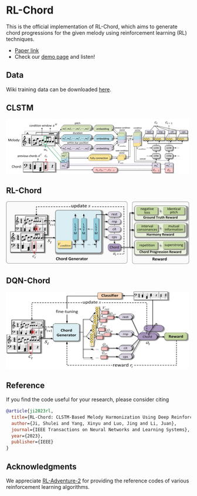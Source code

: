 # RL-Chord

This is the official implementation of RL-Chord, which aims to generate chord progressions for the given melody using reinforcement learning (RL) techniques.<br>
- [Paper link](https://ieeexplore.ieee.org/abstract/document/10063204)
- Check our [demo page](https://tayjsl97.github.io/demos/tnnls) and listen!<br>

## Data
Wiki training data can be downloaded [here](https://drive.google.com/drive/folders/17w0IndQRbz_WTmZta2Ilkg-LO3DwVzhi?usp=sharing).

## CLSTM
<img src="img/CLSTM.jpg" width="500" height="150" alt="model"/>

## RL-Chord
<img src="img/RL-Chord.jpg" width="500" height="170" alt="model"/>

## DQN-Chord
<img src="img/DQN-chord.jpg" width="500" height="210" alt="model"/>

## Reference
If you find the code useful for your research, please consider citing
```bib
@article{ji2023rl,
  title={RL-Chord: CLSTM-Based Melody Harmonization Using Deep Reinforcement Learning},
  author={Ji, Shulei and Yang, Xinyu and Luo, Jing and Li, Juan},
  journal={IEEE Transactions on Neural Networks and Learning Systems},
  year={2023},
  publisher={IEEE}
}
```
## Acknowledgments
We appreciate [RL-Adventure-2](https://github.com/higgsfield-ai/higgsfield/tree/main/higgsfield/rl/rl_adventure_2)
 for providing the reference codes of various reinforcement learning algorithms.
